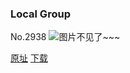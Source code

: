 ### Local Group
No.2938
![图片不见了~~~](https://imgs.xkcd.com/comics/local_group.png)

[原址](https://xkcd.com//2938) [下载](https://imgs.xkcd.com/comics/local_group.png)

